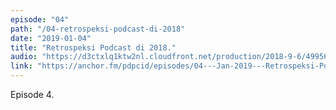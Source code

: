 ```yaml
---
episode: "04"
path: "/04-retrospeksi-podcast-di-2018"
date: "2019-01-04"
title: "Retrospeksi Podcast di 2018."
audio: "https://d3ctxlq1ktw2nl.cloudfront.net/production/2018-9-6/4995684-44100-2-ec52c94cff3b4.m4a"
link: "https://anchor.fm/pdpcid/episodes/04---Jan-2019---Retrospeksi-Podcast-di-2018-e32bb8"
---
```


Episode 4.
